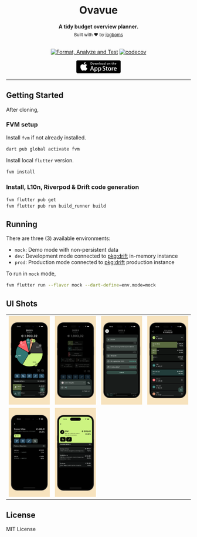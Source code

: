 <div align="center">
  <h1>Ovavue</h1>
  <strong>A tidy budget overview planner.</strong>
  <br />
  <sub>Built with ❤︎ by <a href="https://twitter.com/jogboms">jogboms</a></sub>
  <br /><br />

[![Format, Analyze and Test](https://github.com/jogboms/ovavue/actions/workflows/main.yml/badge.svg?branch=master)](https://github.com/jogboms/ovavue/actions/workflows/main.yml) [![codecov](https://codecov.io/gh/jogboms/ovavue/branch/master/graph/badge.svg)](https://codecov.io/gh/jogboms/ovavue)

<a href='https://apps.apple.com/app/ovavue/id6449617480'><img alt='Get it from the App Store' src='./screenshots/app_store.png' height='36px'/></a>

</div>


---

## Getting Started

After cloning,

### FVM setup

Install `fvm` if not already installed.

```bash
dart pub global activate fvm
```

Install local `flutter` version.

```bash
fvm install
```

### Install, L10n, Riverpod & Drift code generation

```bash
fvm flutter pub get 
fvm flutter pub run build_runner build
```

## Running

There are three (3) available environments:

- `mock`: Demo mode with non-persistent data
- `dev`: Development mode connected to [pkg:drift](https://pub.dev/packages/drift) in-memory instance
- `prod`: Production mode connected to [pkg:drift](https://pub.dev/packages/drift) production instance

To run in `mock` mode,

```bash
fvm flutter run --flavor mock --dart-define=env.mode=mock
```

## UI Shots

<div style="text-align: center">
  <table>
    <tr>
      <td style="text-align: center">
        <img src="./screenshots/1.png" width="200" />
      </td>
      <td style="text-align: center">
        <img src="./screenshots/2.png" width="200" />
      </td>
      <td style="text-align: center">
        <img src="./screenshots/3.png" width="200" />
      </td>
      <td style="text-align: center">
        <img src="./screenshots/4.png" width="200" />
      </td>
    </tr>
    <tr>
      <td style="text-align: center">
        <img src="./screenshots/5.png" width="200" />
      </td>
      <td style="text-align: center">
        <img src="./screenshots/6.png" width="200" />
      </td>
    </tr>
  </table>
</div>

## License

MIT License

